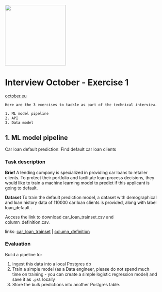 <img src="https://october.eu/wp-content/themes/october-2019/assets/svg/logo-full-light.svg" alt="" width="200">

# Interview October - Exercise 1

[october.eu](october.eu)

```txt
Here are the 3 exercises to tackle as part of the technical interview. The sequence is

1. ML model pipeline
2. API
3. Data model
```

## 1. ML model pipeline

Car loan default prediction: Find default car loan clients

### Task description

**Brief**
A lending company is specialized in providing car loans to retailer clients. To protect their portfolio and facilitate loan process decisions, they would like to train a machine learning model to predict if this applicant is going to default.

**Dataset**
To train the default prediction model, a dataset with demographical and loan history data of 110000 car loan clients is provided, along with label loan_default .

Access the link to download car_loan_trainset.csv and column_definition.csv.

links: [car_loan_trainset](https://october-data-exercises.s3.eu-west-1.amazonaws.com/datasets/car_loan_trainset.csv) | [column_definition](https://october-data-exercises.s3.eu-west-1.amazonaws.com/datasets/column_definition.xlsx)

### Evaluation

Build a pipeline to:

1. Ingest this data into a local Postgres db
2. Train a simple model (as a Data engineer, please do not spend much time on training - you can create a simple logistic regression model) and save it as `.pkl` locally
3. Store the bulk predictions into another Postgres table.
